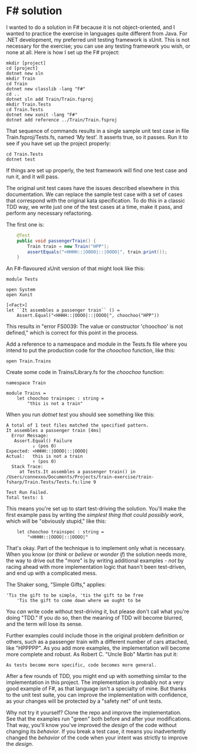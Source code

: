 # F# solution

I wanted to do a solution in F# because it is not object-oriented, and I wanted to practice the exercise in languages quite different from Java. For .NET development, my preferred unit testing framework is xUnit. This is not necessary for the exercise; you can use any testing framework you wish, or none at all. Here is how I set up the F# project: 

```shell
mkdir [project]
cd [project]
dotnet new sln 
mkdir Train
cd Train 
dotnet new classlib -lang "F#"
cd .. 
dotnet sln add Train/Train.fsproj 
mkdir Train.Tests 
cd Train.Tests 
dotnet new xunit -lang "F#"
dotnet add reference ../Train/Train.fsproj
``` 

That sequence of commands results in a single sample unit test case in file Train.fsproj/Tests.fs, named 'My test'. It asserts true, so it passes. Run it to see if you have set up the project properly: 

```shell 
cd Train.Tests 
dotnet test 
```

If things are set up properly, the test framework will find one test case and run it, and it will pass. 

The original unit test cases have the issues described elsewhere in this documentation. We can replace the sample test case with a set of cases that correspond with the original kata specification. To do this in a classic TDD way, we write just one of the test cases at a time, make it pass, and perform any necessary refactoring. 

The first one is:

```java 
    @Test
    public void passengerTrain() {
        Train train = new Train("HPP");
        assertEquals("<HHHH::|OOOO|::|OOOO|", train.print());
    }
``` 

An F#-flavoured xUnit version of that might look like this: 

```
module Tests

open System
open Xunit

[<Fact>]
let ``It assembles a passenger train`` () =
    Assert.Equal("<HHHH::|OOOO|::|OOOO|", choochoo("HPP"))
``` 

This results in "error FS0039: The value or constructor 'choochoo' is not defined," which is correct for this point in the process. 

Add a reference to a namespace and module in the Tests.fs file where you intend to put the production code for the _choochoo_ function, like this: 

```
open Train.Trains 
``` 

Create some code in Trains/Library.fs for the _choochoo_ function: 

```
namespace Train

module Trains =
    let choochoo trainspec : string =
        "this is not a train"
```

When you run _dotnet test_ you should see something like this: 

```shell 
A total of 1 test files matched the specified pattern.
It assembles a passenger train [4ms]
  Error Message:
   Assert.Equal() Failure
          ↓ (pos 0)
Expected: <HHHH::|OOOO|::|OOOO|
Actual:   this is not a train
          ↑ (pos 0)
  Stack Trace:
     at Tests.It assembles a passenger train() in /Users/connexxo/Documents/Projects/train-exercise/train-fsharp/Train.Tests/Tests.fs:line 9
                                                                                                                                                                
Test Run Failed.
Total tests: 1
``` 

This means you're set up to start test-driving the solution. You'll make the first example pass by writing the _simplest thing that could possibly work_, which will be "obviously stupid," like this:

```
    let choochoo trainspec : string =
        "<HHHH::|OOOO|::|OOOO|"
```

That's okay. Part of the technique is to implement only what is necessary. When you know (or _think_ or _believe_ or _wonder if_) the solution needs more, the way to drive out the "more" is by writing additional examples - _not_ by racing ahead with more implementation logic that hasn't been test-driven, and end up with a complicated mess. 

The Shaker song, "Simple Gifts," applies: 

```
'Tis the gift to be simple, 'tis the gift to be free
    'Tis the gift to come down where we ought to be
```

You _can_ write code without test-driving it, but please don't call what you're doing "TDD." If you do so, then the meaning of TDD will become blurred, and the term will lose its sense.

Further examples could include those in the original problem definition or others, such as a passenger train with a different number of cars attached, like "HPPPPP". As you add more examples, the implementation will become more complete and robust. As Robert C. "Uncle Bob" Martin has put it: 

```
As tests become more specific, code becomes more general.
```

After a few rounds of TDD, you might end up with something similar to the implementation in this project. The implementation is probably not a very good example of F#, as that language isn't a specialty of mine. But thanks to the unit test suite, you can improve the implementation with confidence, as your changes will be protected by a "safety net" of unit tests. 

Why not try it yourself? Clone the repo and improve the implementation. See that the examples run "green" both before and after your modifications. That way, you'll know you've improved the _design_ of the code without changing its _behavior_. If you break a test case, it means you inadvertently changed the _behavior_ of the code when your intent was strictly to improve the _design_. 

